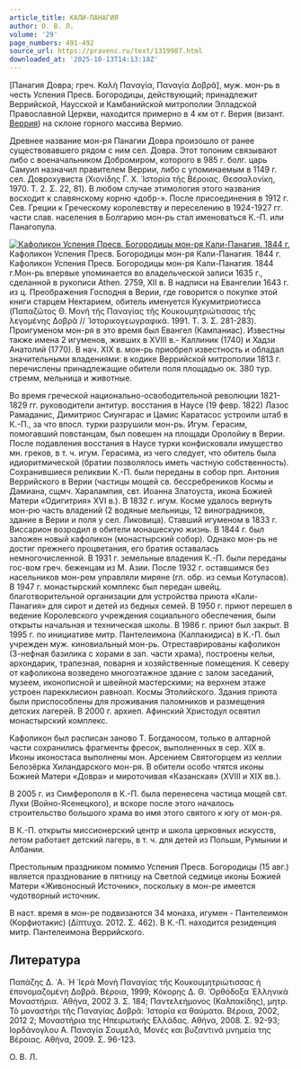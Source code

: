 ```yaml
---
article_title: КАЛИ-ПАНАГИЯ
author: О. В. Л.
volume: '29'
page_numbers: 491-492
source_url: https://pravenc.ru/text/1319987.html
downloaded_at: '2025-10-13T14:13:18Z'
---
```


[Панагия Довра; греч. Καλὴ Παναγία, Παναγία Δοβρᾶ], муж. мон-рь в честь Успения Пресв. Богородицы, действующий; принадлежит Веррийской, Наусской и Камбанийской митрополии Элладской Православной Церкви, находится примерно в 4 км от г. Верия (визант. [Веррия](https://pravenc.ru/text/Веррия.html)) на склоне горного массива Вермио.

Древнее название мон-ря Панагии Довра произошло от ранее существовавшего рядом с ним сел. Довра. Этот топоним связывают либо с военачальником Добромиром, которого в 985 г. болг. царь Самуил назначил правителем Веррии, либо с упоминаемым в 1149 г. сел. Доврохувиста (Χιονίδης Γ. Χ. ῾Ιστορία τῆς Βέροιας. Θεσσαλονίκη, 1970. Τ. 2. Σ. 22, 81). В любом случае этимология этого названия восходит к славянскому корню «добр-». После присоединения в 1912 г. Сев. Греции к Греческому королевству и переселению в 1924-1927 гг. части слав. населения в Болгарию мон-рь стал именоваться К.-П. или Панагопула.

[![Кафоликон Успения Пресв. Богородицы мон-ря Кали-Панагия. 1844 г.](https://pravenc.ru/data/2012/09/11/1233263757/i200.jpg "Кликните для увеличения картинки")](https://pravenc.ru/data/2012/09/11/1233263757/i400.jpg)Кафоликон Успения Пресв. Богородицы мон-ря Кали-Панагия. 1844 г.  
Кафоликон Успения Пресв. Богородицы мон-ря Кали-Панагия. 1844 г.Мон-рь впервые упоминается во владельческой записи 1635 г., сделанной в рукописи Athen. 2759, XII в. В надписи на Евангелии 1643 г. из ц. Преображения Господня в Верии, где говорится о покупке этой книги старцем Нектарием, обитель именуется Кукумитриотисса (Παπαζῶτος Θ. Μονὴ τῆς Παναγίας τῆς Κουκουμητριώτισσας τῆς λεγομένης Δοβρᾶ // ῾Ιστορικογεωγραφικά. 1991. Τ. 3. Σ. 281-283). Проигуменом мон-ря в это время был Евангел (Кампаниас). Известны также имена 2 игуменов, живших в XVIII в.- Каллиник (1740) и Хадзи Анатолий (1770). В нач. XIX в. мон-рь приобрел известность и обладал значительными владениями: в кодике Веррийской митрополии 1813 г. перечислены принадлежащие обители поля площадью ок. 380 тур. стремм, мельница и животные.

Во время греческой национально-освободительной революции 1821-1829 гг. руководители антитур. восстания в Наусе (19 февр. 1822) Лазос Рамаданис, Димитриос Сиунгарас и Цамис Каратасос устроили штаб в К.-П., за что впосл. турки разрушили мон-рь. Игум. Герасим, помогавший повстанцам, был повешен на площади Оролойиу в Верии. После подавления восстания в Наусе турки конфисковали имущество мн. греков, в т. ч. игум. Герасима, из чего следует, что обитель была идиоритмической (братии позволялось иметь частную собственность). Сохранившиеся реликвии К.-П. были переданы в собор прп. Антония Веррийского в Верии (частицы мощей св. бессребреников Космы и Дамиана, сщмч. Харалампия, свт. Иоанна Златоуста, икона Божией Матери «Одигитрия» XVI в.). В 1832 г. игум. Косме удалось вернуть мон-рю часть владений (2 водяные мельницы, 12 виноградников, здание в Верии и поля у сел. Ликовица). Ставший игуменом в 1833 г. Виссарион возродил в обители монашескую жизнь. В 1844 г. был заложен новый кафоликон (монастырский собор). Однако мон-рь не достиг прежнего процветания, его братия оставалась немногочисленной. В 1931 г. земельные владения К.-П. были переданы гос-вом греч. беженцам из М. Азии. После 1932 г. оставшимся без насельников мон-рем управляли миряне (гл. обр. из семьи Котуласов). В 1947 г. монастырский комплекс был передан швейц. благотворительной организации для устройства приюта «Кали-Панагия» для сирот и детей из бедных семей. В 1950 г. приют перешел в ведение Королевского учреждения социального обеспечения, были открыты начальная и техническая школы. В 1986 г. приют был закрыт. В 1995 г. по инициативе митр. Пантелеимона (Калпакидиса) в К.-П. был учрежден муж. киновиальный мон-рь. Отреставрированы кафоликон (3-нефная базилика с хорами в зап. части храма), построены кельи, архондарик, трапезная, поварня и хозяйственные помещения. К северу от кафоликона возведено многоэтажное здание с залом заседаний, музеем, иконописной и швейной мастерскими; на верхнем этаже устроен парекклисион равноап. Космы Этолийского. Здания приюта были приспособлены для проживания паломников и размещения детских лагерей. В 2000 г. архиеп. Афинский Христодул освятил монастырский комплекс.

Кафоликон был расписан заново Т. Богданосом, только в алтарной части сохранились фрагменты фресок, выполненных в сер. XIX в. Иконы иконостаса выполнены мон. Арсением Святогорцем из келлии Белозёрка Хиландарского мон-ря. В обители особо чтятся иконы Божией Матери «Довра» и мироточивая «Казанская» (XVIII и XIX вв.).

В 2005 г. из Симферополя в К.-П. была перенесена частица мощей свт. Луки (Войно-Ясенецкого), и вскоре после этого началось строительство большого храма во имя этого святого к югу от мон-ря.

В К.-П. открыты миссионерский центр и школа церковных искусств, летом работает детский лагерь, в т. ч. для детей из Польши, Румынии и Албании.

Престольным праздником помимо Успения Пресв. Богородицы (15 авг.) является празднование в пятницу на Светлой седмице иконы Божией Матери «Живоносный Источник», поскольку в мон-ре имеется чудотворный источник.

В наст. время в мон-ре подвизаются 34 монаха, игумен - Пантелеимон (Корфиотакис) (Δίπτυχα. 2012. Σ. 462). В К.-П. находится резиденция митр. Пантелеимона Веррийского.

## Литература

Παπάζης Δ. ᾿Α. ῾Η ῾Ιερὰ Μονὴ Παναγίας τῆς Κουκουμητριώτισσας ἡ ἐπονομαζομένη Δοβρᾶ. Βέροια, 1999; Κόκορης Δ. Θ. ᾿Ορθόδοξα ῾Ελληνικὰ Μοναστήρια. ᾿Αθήνα, 2002 3. Σ. 184; Παντελεήμονος (Καλπακίδης), μητρ. Τὸ μοναστήρι τῆς Παναγίας Δοβρᾶ: ῾Ιστορία κα θαύματα. Βέροια, 2002, 2012 2; Μοναστήρια της Ηπειρωτικής Ελλάδας. Αθήνα, 2008. Σ. 92-93; Ιορδάνογλου Α. Παναγία Σουμελά, Μονές και βυζαντινά μνημεία της Βέροιας. Αθήνα, 2009. Σ. 96-123.

О. В. Л.
